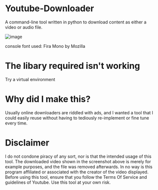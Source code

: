 # Youtube-Downloader
A command-line tool written in python to download content as either a video or audio file.


![image](https://user-images.githubusercontent.com/64972947/128041787-a80f5501-421c-475e-83c9-544c561be18b.png)

<p>console font used: Fira Mono by Mozilla</p>

# The libary required isn't working
Try a virtual environment

# Why did I make this?
Usually online downloaders are riddled with ads, and I wanted a tool that I could easily reuse without having to tediously re-implement or fine tune every time.

# Disclaimer
I do not condone piracy of any sort, nor is that the intended usage of this tool.
The downloaded video shown in the screenshot above is merely for example purposes, and the file was removed afterwards. In no way is this program affiliated or associated with the creator of the video displayed. Before using this tool, ensure that you follow the Terms Of Service and guidelines of Youtube. Use this tool at your own risk.
